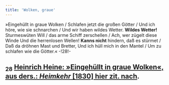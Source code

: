 ```yaml
---
title: 'Wolken, graue'
---
```


»Eingehüllt in graue Wolken / Schlafen jetzt die großen Götter / Und ich höre, wie sie schnarchen / Und wir haben wildes Wetter. **Wildes Wetter!** Sturmeswüten Will / das arme Schiff zerschellen / Ach, wer zügelt diese Winde Und die herrenlosen Wellen! **Kanns nicht** hindern, daß es stürmet / Daß da dröhnen Mast und Bretter, Und ich hüll mich in den Mantel / Um zu schlafen wie die Götter.« -!28!-

## <sub class="subscript">**28**</sub> [Heinrich Heine: »Eingehüllt in graue Wolken«, aus ders.: _Heimkehr_  [1830] hier zit. <u>nach</u>](https://www.staff.uni-mainz.de/pommeren/Gedichte/HeineNachlese/wolken.html).
